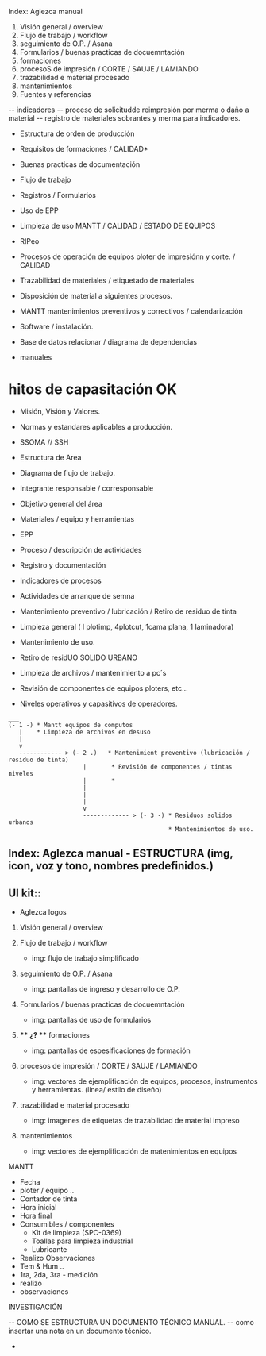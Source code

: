 Index: Aglezca manual

1. Visión general / overview
2. Flujo de trabajo / workflow
3. seguimiento de O.P. / Asana
4. Formularios / buenas practicas de docuemntación
5. formaciones
6. procesoS de impresión / CORTE / SAUJE / LAMIANDO
7. trazabilidad e material procesado
8. mantenimientos
9. Fuentes y referencias

--  indicadores
--  proceso de solicitudde reimpresión por merma o daño a material
--  registro de materiales sobrantes y merma para indicadores.





- Estructura de orden de producción
- Requisitos de formaciones / CALIDAD*
- Buenas practicas de documentación
- Flujo de trabajo
- Registros / Formularios
- Uso de EPP
- Limpieza de uso MANTT / CALIDAD / ESTADO DE EQUIPOS
- RIPeo
- Procesos de operación de equipos ploter de impresiónn y corte. / CALIDAD
- Trazabilidad de materiales / etiquetado de materiales
- Disposición de material a siguientes procesos.
- MANTT mantenimientos preventivos y correctivos / calendarización
- Software / instalación.

- Base de datos relacionar / diagrama de dependencias
- manuales

# hitos de capasitación OK
- Misión, Visión y Valores.
- Normas y estandares aplicables a producción.
- SSOMA // SSH
- Estructura de Area
- Diagrama de flujo de trabajo.
- Integrante responsable / corresponsable
- Objetivo general del área
- Materiales / equipo y herramientas
- EPP
- Proceso / descripción de actividades
- Registro y documentación
- Indicadores de procesos

- Actividades de arranque de semna
- Mantenimiento preventivo / lubricación / Retiro de residuo de tinta
- Limpieza general  ( l plotimp, 4plotcut, 1cama plana, 1 laminadora)
- Mantenimiento de uso.
- Retiro de residUO SOLIDO URBANO
- Limpieza de archivos / mantenimiento a pc´s
- Revisión de componentes de equipos ploters, etc...
- Niveles operativos y capasitivos de operadores.

~~~
___
(- 1 -) * Mantt equipos de computos
   |    * Limpieza de archivos en desuso
   |
   v
   ------------ > (- 2 .)   * Mantenimient preventivo (lubricación / residuo de tinta)
                     |       * Revisión de componentes / tintas niveles
                     |       *  
                     |
                     |
                     |
                     v
                     ------------- > (- 3 -) * Residuos solidos urbanos
                                             * Mantenimientos de uso.

~~~


## Index: Aglezca manual - ESTRUCTURA (img, icon, voz y tono, nombres predefinidos.)

## UI kit:: 

- Aglezca logos

1. Visión general / overview
    


2. Flujo de trabajo / workflow
    - img: flujo de trabajo simplificado


3. seguimiento de O.P. / Asana

    - img: pantallas de ingreso y desarrollo de O.P.

4. Formularios / buenas practicas de docuemntación
    - img: pantallas de uso de formularios

5. <b>** ¿? **</b>  formaciones
    - img: pantallas de espesificaciones de formación

6. procesos de impresión / CORTE / SAUJE / LAMIANDO
    - img: vectores de ejemplificación de equipos, procesos, instrumentos y herramientas. (linea/ estilo de diseño)

7. trazabilidad e material procesado
    - img: imagenes de etiquetas de trazabilidad de material impreso

8. mantenimientos
    - img: vectores de ejemplificación de matenimientos en equipos



MANTT

- Fecha
- ploter / equipo ..
- Contador de tinta
- Hora inicial
- Hora final
- Consumibles / componentes
	- Kit de limpieza (SPC-0369)
	- Toallas para limpieza industrial
	- Lubricante
- Realizo Observaciones
-  Tem & Hum ..
- 1ra, 2da, 3ra - medición 
- realizo 	
- observaciones








INVESTIGACIÓN

-- COMO SE ESTRUCTURA UN DOCUMENTO TÉCNICO MANUAL.
-- como insertar una nota en un documento técnico.

-



